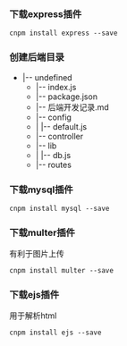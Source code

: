 ### 下载express插件
```
cnpm install express --save
```

### 创建后端目录
* |-- undefined
   * |-- index.js
   * |-- package.json
   * |-- 后端开发记录.md
   * |-- config
   * |   |-- default.js
   * |-- controller
   * |-- lib
   * |   |-- db.js
   * |-- routes


### 下载mysql插件
```
cnpm install mysql --save
```

### 下载multer插件
有利于图片上传
```
cnpm install multer --save
```

### 下载ejs插件
用于解析html
```
cnpm install ejs --save
```
